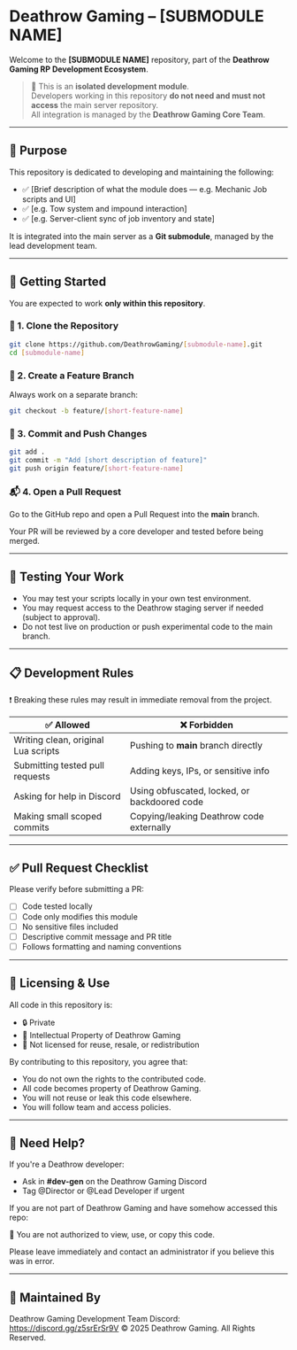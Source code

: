 # Deathrow Gaming – [SUBMODULE NAME]

Welcome to the **[SUBMODULE NAME]** repository, part of the **Deathrow Gaming RP Development Ecosystem**.

> 🔐 This is an **isolated development module**.  
> Developers working in this repository **do not need and must not access** the main server repository.  
> All integration is managed by the **Deathrow Gaming Core Team**.

---

## 📁 Purpose

This repository is dedicated to developing and maintaining the following:

- ✅ [Brief description of what the module does — e.g. Mechanic Job scripts and UI]
- ✅ [e.g. Tow system and impound interaction]
- ✅ [e.g. Server-client sync of job inventory and state]

It is integrated into the main server as a **Git submodule**, managed by the lead development team.

---

## 🚀 Getting Started

You are expected to work **only within this repository**.

### 🔧 1. Clone the Repository

```bash
git clone https://github.com/DeathrowGaming/[submodule-name].git
cd [submodule-name]
```

### 🌿 2. Create a Feature Branch

Always work on a separate branch:

```bash
git checkout -b feature/[short-feature-name]
```

### 💾 3. Commit and Push Changes

```bash
git add .
git commit -m "Add [short description of feature]"
git push origin feature/[short-feature-name]
```

### 📬 4. Open a Pull Request

Go to the GitHub repo and open a Pull Request into the **main** branch.

Your PR will be reviewed by a core developer and tested before being merged.

---

## 🧪 Testing Your Work

- You may test your scripts locally in your own test environment.
- You may request access to the Deathrow staging server if needed (subject to approval).
- Do not test live on production or push experimental code to the main branch.

---

## 📋 Development Rules

❗ Breaking these rules may result in immediate removal from the project.

| ✅ Allowed | ❌ Forbidden |
|------------|---------------|
| Writing clean, original Lua scripts | Pushing to **main** branch directly |
| Submitting tested pull requests | Adding keys, IPs, or sensitive info |
| Asking for help in Discord | Using obfuscated, locked, or backdoored code |
| Making small scoped commits | Copying/leaking Deathrow code externally |

---

## ✅ Pull Request Checklist

Please verify before submitting a PR:

- [ ] Code tested locally
- [ ] Code only modifies this module
- [ ] No sensitive files included
- [ ] Descriptive commit message and PR title
- [ ] Follows formatting and naming conventions

---

## 🔐 Licensing & Use

All code in this repository is:

- 🔒 Private
- 🧠 Intellectual Property of Deathrow Gaming
- 🚫 Not licensed for reuse, resale, or redistribution

By contributing to this repository, you agree that:

- You do not own the rights to the contributed code.
- All code becomes property of Deathrow Gaming.
- You will not reuse or leak this code elsewhere.
- You will follow team and access policies.

---

## 📢 Need Help?

If you're a Deathrow developer:

- Ask in **#dev-gen** on the Deathrow Gaming Discord
- Tag @Director or @Lead Developer if urgent

If you are not part of Deathrow Gaming and have somehow accessed this repo:

🚨 You are not authorized to view, use, or copy this code.

Please leave immediately and contact an administrator if you believe this was in error.

--- 

## 🧠 Maintained By

Deathrow Gaming Development Team
Discord: https://discord.gg/z5srErSr9V
© 2025 Deathrow Gaming. All Rights Reserved.